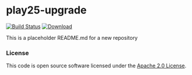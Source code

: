 
# play25-upgrade

[![Build Status](https://travis-ci.org/hmrc/play25-upgrade.svg?branch=master)](https://travis-ci.org/hmrc/play25-upgrade) [ ![Download](https://api.bintray.com/packages/hmrc/releases/play25-upgrade/images/download.svg) ](https://bintray.com/hmrc/releases/play25-upgrade/_latestVersion)

This is a placeholder README.md for a new repository

### License

This code is open source software licensed under the [Apache 2.0 License]("http://www.apache.org/licenses/LICENSE-2.0.html").
    